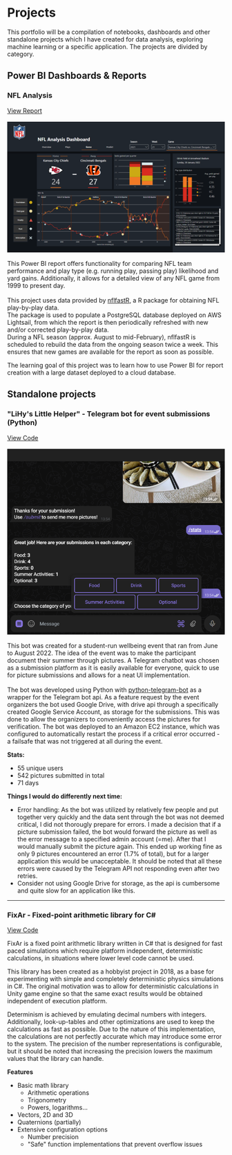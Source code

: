 # Projects
<p>This portfolio will be a compilation of notebooks, dashboards and other standalone projects which I have created for data analysis, exploring machine learning or a specific application. The projects are divided by category.</p>

## Power BI Dashboards & Reports

### NFL Analysis

[View Report](https://app.powerbi.com/view?r=eyJrIjoiYmMyYWY2ZjgtNGM1ZC00ZGVjLWFhODMtYTY5OTM0N2I1YmJmIiwidCI6IjhkZWQ3ODVjLTJiYTYtNGIxYS05NmUyLWY3NGFiZTk2MWFiZCIsImMiOjh9)
<br><br>
![NFL Report game view](https://github.com/epaunonen/epaunonen.github.io/blob/main/Assets/NFL/NFL_1.PNG?raw=true "Game view")

This Power BI report offers functionality for comparing NFL team performance and play type (e.g. running play, passing play) likelihood and yard gains.
Additionally, it allows for a detailed view of any NFL game from 1999 to present day.<br>
<br>
This project uses data provided by [nflfastR](https://www.nflfastr.com/index.html), a R package for obtaining NFL play-by-play data.<br>
The package is used to populate a PostgreSQL database deployed on AWS Lightsail, from which the report is then periodically refreshed with new and/or corrected play-by-play data.<br> During a NFL season (approx. August to mid-February), nflfastR is scheduled to rebuild the data from the ongoing season twice a week. This ensures that new games are available for the report as soon as possible.<br>

The learning goal of this project was to learn how to use Power BI for report creation with a large dataset deployed to a cloud database. 

## Standalone projects

### "LiHy's Little Helper" - Telegram bot for event submissions (Python)

[View Code](https://github.com/epaunonen/epaunonen.github.io/tree/main/Projects/LiHy's%20Little%20Helper)
<br><br>
![LiHyBot](https://github.com/epaunonen/epaunonen.github.io/blob/main/Assets/LiHyBot/LLH.PNG?raw=true "Telegram Bot")

This bot was created for a student-run wellbeing event that ran from June to August 2022. The idea of the event was to make the participant document their summer through pictures. A Telegram chatbot was chosen as a submission platform as it is easily available for everyone, quick to use for picture submissions and allows for a neat UI implementation.
<br><br>
The bot was developed using Python with [python-telegram-bot](https://github.com/python-telegram-bot/python-telegram-bot) as a wrapper for the Telegram bot api. As a feature request by the event organizers the bot used Google Drive, with drive api through a specifically created Google Service Account, as storage for the submissions. This was done to allow the organizers to conveniently access the pictures for verification. The bot was deployed to an Amazon EC2 instance, which was configured to automatically restart the process if a critical error occurred - a failsafe that was not triggered at all during the event.

**Stats:**
 - 55 unique users
 - 542 pictures submitted in total
 - 71 days

**Things I would do differently next time:**
 - Error handling: As the bot was utilized by relatively few people and put together very quickly and the data sent through the bot was not deemed critical, I did not thorougly prepare for errors. I made a decision that if a picture submission failed, the bot would forward the picture as well as the error message to a specified admin account (=me). After that I would manually submit the picture again. This ended up working fine as only 9 pictures encountered an error (1.7% of total), but for a larger application this would be unacceptable. It should be noted that all these errors were caused by the Telegram API not responding even after two retries.
 - Consider not using Google Drive for storage, as the api is cumbersome and quite slow for an application like this.



---
### FixAr - Fixed-point arithmetic library for C#

[View Code](https://github.com/epaunonen/epaunonen.github.io/tree/main/Projects/FixAr%20C%23)

FixAr is a fixed point arithmetic library written in C# that is designed for fast paced simulations which require platform independent, deterministic calculations, in situations where lower level code cannot be used.

This library has been created as a hobbyist project in 2018, as a base for experimenting with simple and completely deterministic physics simulations in C#. The original motivation was to allow for deterministic calculations in Unity game engine so that the same exact results would be obtained independent of execution platform.

Determinism is achieved by emulating decimal numbers with integers. Additionally, look-up-tables and other optimizations are used to keep the calculations as fast as possible. Due to the nature of this implementation, the calculations are not perfectly accurate which may introduce some error to the system. The precision of the number representations is configurable, but it should be noted that increasing the precision lowers the maximum values that the library can handle.

**Features**
 * Basic math library
   - Arithmetic operations
   - Trigonometry
   - Powers, logarithms...
 * Vectors, 2D and 3D
 * Quaternions (partially)
 * Extensive configuration options
   - Number precision
   - "Safe" function implementations that prevent overflow issues
